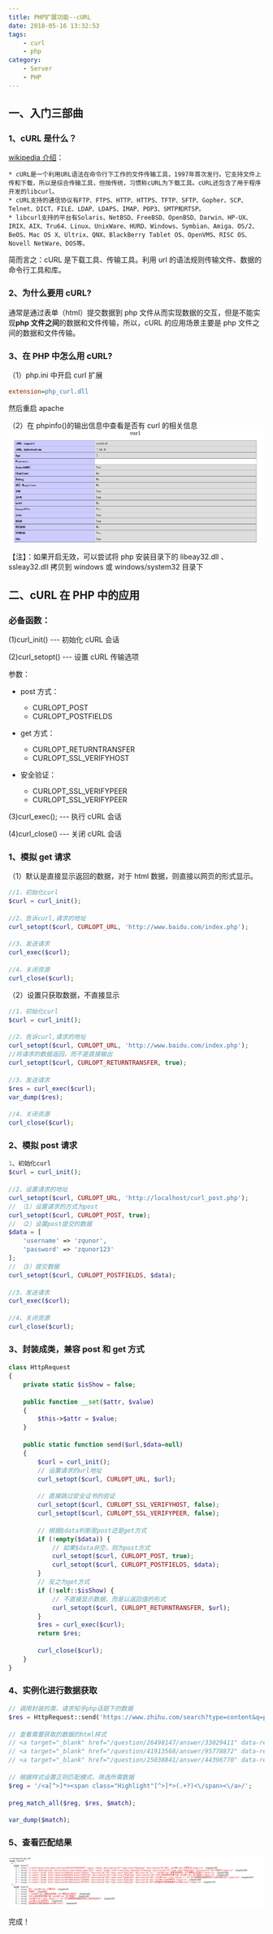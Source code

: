 ```yaml
---
title: PHP扩展功能--cURL
date: 2018-05-16 13:32:53
tags:
    - curl
    - php
category:
    - Server
    - PHP
---
```


## 一、入门三部曲

### 1、cURL 是什么？

[wikipedia 介绍][1]：

    * cURL是一个利用URL语法在命令行下工作的文件传输工具，1997年首次发行。它支持文件上传和下载，所以是综合传输工具，但按传统，习惯称cURL为下载工具。cURL还包含了用于程序开发的libcurl。
    * cURL支持的通信协议有FTP、FTPS、HTTP、HTTPS、TFTP、SFTP、Gopher、SCP、Telnet、DICT、FILE、LDAP、LDAPS、IMAP、POP3、SMTP和RTSP。
    * libcurl支持的平台有Solaris、NetBSD、FreeBSD、OpenBSD、Darwin、HP-UX、IRIX、AIX、Tru64、Linux、UnixWare、HURD、Windows、Symbian、Amiga、OS/2、BeOS、Mac OS X、Ultrix、QNX、BlackBerry Tablet OS、OpenVMS、RISC OS、Novell NetWare、DOS等。

简而言之：cURL 是下载工具、传输工具。利用 url 的语法规则传输文件、数据的命令行工具和库。

<!--more-->

### 2、为什么要用 cURL?

通常是通过表单（html）提交数据到 php 文件从而实现数据的交互，但是不能实现**php 文件之间**的数据和文件传输，所以，cURL 的应用场景主要是 php 文件之间的数据和文件传输。

### 3、在 PHP 中怎么用 cURL?

（1）php.ini 中开启 curl 扩展

```ini
extension=php_curl.dll
```

然后重启 apache

（2）在 phpinfo()的输出信息中查看是否有 curl 的相关信息
[![avatar](https://raw.githubusercontent.com/zqunor/MarkdownPic/master/phpinfo_curl.png)][2]

【注】：如果开启无效，可以尝试将 php 安装目录下的 libeay32.dll 、ssleay32.dll 拷贝到 windows 或 windows/system32 目录下

## 二、cURL 在 PHP 中的应用

### 必备函数：

(1)curl_init() --- 初始化 cURL 会话

(2)curl_setopt() --- 设置 cURL 传输选项

参数：

* post 方式：
  * CURLOPT_POST
  * CURLOPT_POSTFIELDS
* get 方式：
  * CURLOPT_RETURNTRANSFER
  * CURLOPT_SSL_VERIFYHOST
* 安全验证：

  * CURLOPT_SSL_VERIFYPEER
  * CURLOPT_SSL_VERIFYPEER

(3)curl_exec(); --- 执行 cURL 会话

(4)curl_close() --- 关闭 cURL 会话

### 1、模拟 get 请求

（1）默认是直接显示返回的数据，对于 html 数据，则直接以网页的形式显示。

```php
//1、初始化curl
$curl = curl_init();

//2、告诉curl,请求的地址
curl_setopt($curl, CURLOPT_URL, 'http://www.baidu.com/index.php');

//3、发送请求
curl_exec($curl);

//4、关闭资源
curl_close($curl);
```

（2）设置只获取数据，不直接显示

```php
//1、初始化curl
$curl = curl_init();

//2、告诉curl,请求的地址
curl_setopt($curl, CURLOPT_URL, 'http://www.baidu.com/index.php');
//将请求的数据返回，而不是直接输出
curl_setopt($curl, CURLOPT_RETURNTRANSFER, true);

//3、发送请求
$res = curl_exec($curl);
var_dump($res);

//4、关闭资源
curl_close($curl);
```

### 2、模拟 post 请求

```php
1、初始化curl
$curl = curl_init();

//2、设置请求的地址
curl_setopt($curl, CURLOPT_URL, 'http://localhost/curl_post.php');
// （1）设置请求的方式为post
curl_setopt($curl, CURLOPT_POST, true);
// （2）设置post提交的数据
$data = [
    'username' => 'zqunor',
    'password' => 'zqunor123'
];
// （3）提交数据
curl_setopt($curl, CURLOPT_POSTFIELDS, $data);

//3、发送请求
curl_exec($curl);

//4、关闭资源
curl_close($curl);
```

### 3、封装成类，兼容 post 和 get 方式

```php
class HttpRequest
{
    private static $isShow = false;

    public function __set($attr, $value)
    {
        $this->$attr = $value;
    }

    public static function send($url,$data=null)
    {
        $curl = curl_init();
        // 设置请求的url地址
        curl_setopt($curl, CURLOPT_URL, $url);

        // 直接跳过安全证书的验证
        curl_setopt($curl, CURLOPT_SSL_VERIFYHOST, false);
        curl_setopt($curl, CURLOPT_SSL_VERIFYPEER, false);

        // 根据$data判断是post还是get方式
        if (!empty($data)) {
            // 如果$data非空，则为post方式
            curl_setopt($curl, CURLOPT_POST, true);
            curl_setopt($curl, CURLOPT_POSTFIELDS, $data);
        }
        // 反之为get方式
        if (!self::$isShow) {
            // 不直接显示数据，而是以返回值的形式
            curl_setopt($curl, CURLOPT_RETURNTRANSFER, $url);
        }
        $res = curl_exec($curl);
        return $res;

        curl_close($curl);
    }
}
```

### 4、实例化进行数据获取

```php
// 调用封装的类，请求知乎php话题下的数据
$res = HttpRequest::send('https://www.zhihu.com/search?type=content&q=php');

// 查看需要获取的数据的html样式
// <a target="_blank" href="/question/26498147/answer/33029411" data-reactid="218"><span class="Highlight" data-reactid="219">「<em>PHP</em> 是最好的语言」这个梗是怎么来的？</span></a>
// <a target="_blank" href="/question/41913568/answer/95778872" data-reactid="366"><span class="Highlight" data-reactid="367">如何看待天猫彻底抛弃<em>PHP</em>？</span></a>
// <a target="_blank" href="/question/25038841/answer/44396770" data-reactid="292"><span class="Highlight" data-reactid="293"><em>PHP</em>、Java、Python、C、C++ 这几种编程语言都各有什么特点或优点？</span></a>

// 根据样式设置正则匹配模式，筛选所需数据
$reg = '/<a[^>]*><span class="Highlight"[^>]*>(.+?)<\/span><\/a>/';

preg_match_all($reg, $res, $match);

var_dump($match);
```

### 5、查看匹配结果

[![avatar](https://raw.githubusercontent.com/zqunor/MarkdownPic/master/curl_result.png)][3]

完成！

[1]: https://zh.wikipedia.org/wiki/CURL
[2]: https://raw.githubusercontent.com/zqunor/MarkdownPic/master/phpinfo_curl.png
[3]: https://raw.githubusercontent.com/zqunor/MarkdownPic/master/curl_result.png
